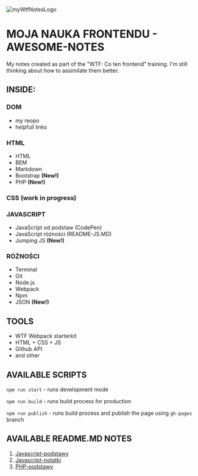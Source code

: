 ![myWtfNotesLogo](https://mir-cdn.behance.net/v1/rendition/project_modules/fs/85c71f90815521.5f10cd28aed53.jpg "Moja nauka Frontendu")

# MOJA NAUKA FRONTENDU - AWESOME-NOTES

My notes created as part of the "WTF: Co ten frontend" training. I'm still thinking about how to assimilate them better.

## INSIDE:
### DOM

- my reopo
- helpfull links

### HTML

- HTML
- BEM
- Markdown
- Bootstrap **(New!)**
- PHP **(New!)**

### CSS (work in progress)

### JAVASCRIPT 

- JavaScript od podstaw (CodePen)
- JavaScript różności (README-JS.MD)
- Jumping JS **(New!)**

### RÓŻNOŚCI

- Terminal
- Git
- Node.js
- Webpack
- Npm
- JSON **(New!)**

## TOOLS

- WTF Webpack starterkit
- HTML + CSS + JS
- Github API
- and other

## AVAILABLE SCRIPTS

`npm run start` - runs development mode

`npm run build` - runs build process for production

`npm run publish` - runs build process and publish the page using `gh-pages` branch

## AVAILABLE README.MD NOTES

1. [Javascript-podstawy](https://codepen.io/kamilmalinowski/pen/JjKzWoZ)
2. [Javascript-notatki](https://github.com/kamilMalinowski/webpack-test/blob/master/README-JS.md)
3. [PHP-podstawy](https://github.com/kamilMalinowski/webpack-test/blob/master/README-PHP.md)



